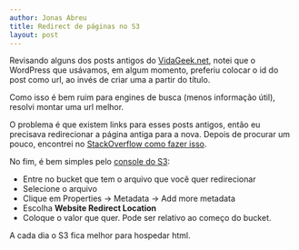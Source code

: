 ```yaml
---
author: Jonas Abreu
title: Redirect de páginas no S3
layout: post
---
```


Revisando alguns dos posts antigos do [VidaGeek.net][1], notei que o WordPress que usávamos, em algum momento, 
preferiu colocar o id do post como url, ao invés de criar uma a partir do título.

Como isso é bem ruim para engines de busca (menos informação útil), resolvi montar uma url melhor.

O problema é que existem links para esses posts antigos, então eu precisava redirecionar a página antiga para
a nova. Depois de procurar um pouco, encontrei no [StackOverflow como fazer isso][3].

No fim, é bem simples pelo [console do S3][4]:

* Entre no bucket que tem o arquivo que você quer redirecionar
* Selecione o arquivo
* Clique em Properties -> Metadata -> Add more metadata
* Escolha **Website Redirect Location**
* Coloque o valor que quer. Pode ser relativo ao começo do bucket.

A cada dia o S3 fica melhor para hospedar html.


[1]: http://www.vidageek.net
[2]: https://aws.amazon.com/s3/
[3]: http://stackoverflow.com/questions/2272835/amazon-s3-object-redirect
[4]: https://console.aws.amazon.com/s3
